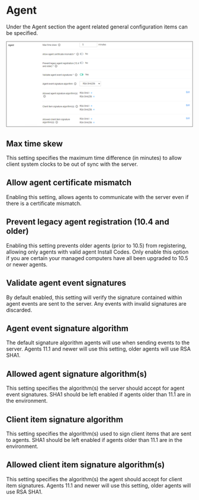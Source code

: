 [title]: # (Agent)
[tags]: # (general configuration)
[priority]: # (4)
# Agent

Under the Agent section the agent related general configuration items can be specified.

![alt](images/pm/agent.png "Agent configuration options")

## Max time skew

This setting specifies the maximum time difference (in minutes) to allow client system clocks to be out of sync with the server.

## Allow agent certificate mismatch

Enabling this setting, allows agents to communicate with the server even if there is a certificate mismatch.

## Prevent legacy agent registration (10.4 and older)

Enabling this setting prevents older agents (prior to 10.5) from registering, allowing only agents with valid agent Install Codes. Only enable this option if you are certain your managed computers have all been upgraded to 10.5 or newer agents.

## Validate agent event signatures

By default enabled, this setting will verify the signature contained within agent events are sent to the server. Any events with invalid signatures are discarded.

## Agent event signature algorithm

The default signature algorithm agents will use when sending events to the server. Agents 11.1 and newer will use this setting, older agents will use RSA SHA1.

## Allowed agent signature algorithm(s)

This setting specifies the algorithm(s) the server should accept for agent event signatures. SHA1 should be left enabled if agents older than 11.1 are in the environment.

## Client item signature algorithm

This setting specifies the algorithm(s) used to sign client items that are sent to agents. SHA1 should be left enabled if agents older than 11.1 are in the environment.

## Allowed client item signature algorithm(s)

This setting specifies the algorithm(s) the agent should accept for client item signatures. Agents 11.1 and newer will use this setting, older agents will use RSA SHA1.
